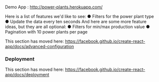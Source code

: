 Demo App : http://power-plants.herokuapp.com/



Here is a list of features we'd like to see:
● Filters for the power plant type
● Update the data every ten seconds
And here are some more feature ideas, but they are all optional:
● Filters for min/max production value
● Pagination with 10 power plants per page

This section has moved here: https://facebook.github.io/create-react-app/docs/advanced-configuration

### Deployment

This section has moved here: https://facebook.github.io/create-react-app/docs/deployment

